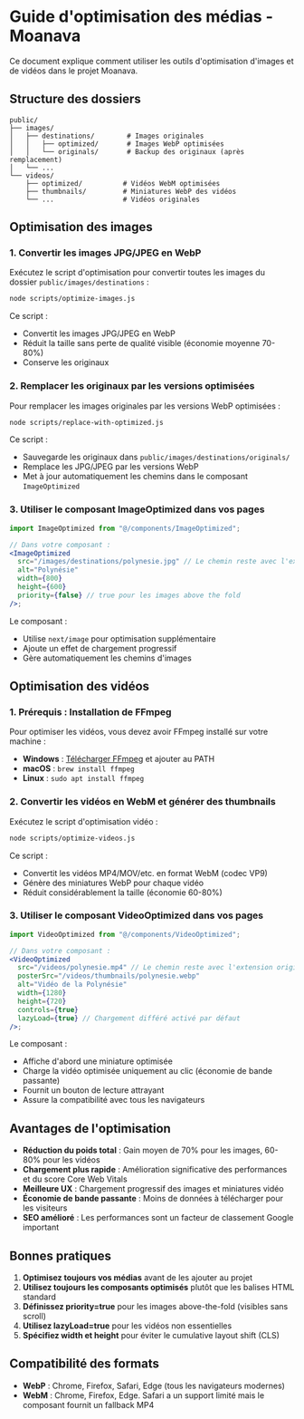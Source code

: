 # Guide d'optimisation des médias - Moanava

Ce document explique comment utiliser les outils d'optimisation d'images et de vidéos dans le projet Moanava.

## Structure des dossiers

```
public/
├── images/
│   ├── destinations/        # Images originales
│   │   ├── optimized/       # Images WebP optimisées
│   │   └── originals/       # Backup des originaux (après remplacement)
│   └── ...
└── videos/
    ├── optimized/          # Vidéos WebM optimisées
    ├── thumbnails/         # Miniatures WebP des vidéos
    └── ...                 # Vidéos originales
```

## Optimisation des images

### 1. Convertir les images JPG/JPEG en WebP

Exécutez le script d'optimisation pour convertir toutes les images du dossier `public/images/destinations` :

```bash
node scripts/optimize-images.js
```

Ce script :

- Convertit les images JPG/JPEG en WebP
- Réduit la taille sans perte de qualité visible (économie moyenne 70-80%)
- Conserve les originaux

### 2. Remplacer les originaux par les versions optimisées

Pour remplacer les images originales par les versions WebP optimisées :

```bash
node scripts/replace-with-optimized.js
```

Ce script :

- Sauvegarde les originaux dans `public/images/destinations/originals/`
- Remplace les JPG/JPEG par les versions WebP
- Met à jour automatiquement les chemins dans le composant `ImageOptimized`

### 3. Utiliser le composant ImageOptimized dans vos pages

```jsx
import ImageOptimized from "@/components/ImageOptimized";

// Dans votre composant :
<ImageOptimized
  src="/images/destinations/polynesie.jpg" // Le chemin reste avec l'extension originale
  alt="Polynésie"
  width={800}
  height={600}
  priority={false} // true pour les images above the fold
/>;
```

Le composant :

- Utilise `next/image` pour optimisation supplémentaire
- Ajoute un effet de chargement progressif
- Gère automatiquement les chemins d'images

## Optimisation des vidéos

### 1. Prérequis : Installation de FFmpeg

Pour optimiser les vidéos, vous devez avoir FFmpeg installé sur votre machine :

- **Windows** : [Télécharger FFmpeg](https://ffmpeg.org/download.html) et ajouter au PATH
- **macOS** : `brew install ffmpeg`
- **Linux** : `sudo apt install ffmpeg`

### 2. Convertir les vidéos en WebM et générer des thumbnails

Exécutez le script d'optimisation vidéo :

```bash
node scripts/optimize-videos.js
```

Ce script :

- Convertit les vidéos MP4/MOV/etc. en format WebM (codec VP9)
- Génère des miniatures WebP pour chaque vidéo
- Réduit considérablement la taille (économie 60-80%)

### 3. Utiliser le composant VideoOptimized dans vos pages

```jsx
import VideoOptimized from "@/components/VideoOptimized";

// Dans votre composant :
<VideoOptimized
  src="/videos/polynesie.mp4" // Le chemin reste avec l'extension originale
  posterSrc="/videos/thumbnails/polynesie.webp"
  alt="Vidéo de la Polynésie"
  width={1280}
  height={720}
  controls={true}
  lazyLoad={true} // Chargement différé activé par défaut
/>;
```

Le composant :

- Affiche d'abord une miniature optimisée
- Charge la vidéo optimisée uniquement au clic (économie de bande passante)
- Fournit un bouton de lecture attrayant
- Assure la compatibilité avec tous les navigateurs

## Avantages de l'optimisation

- **Réduction du poids total** : Gain moyen de 70% pour les images, 60-80% pour les vidéos
- **Chargement plus rapide** : Amélioration significative des performances et du score Core Web Vitals
- **Meilleure UX** : Chargement progressif des images et miniatures vidéo
- **Économie de bande passante** : Moins de données à télécharger pour les visiteurs
- **SEO amélioré** : Les performances sont un facteur de classement Google important

## Bonnes pratiques

1. **Optimisez toujours vos médias** avant de les ajouter au projet
2. **Utilisez toujours les composants optimisés** plutôt que les balises HTML standard
3. **Définissez priority=true** pour les images above-the-fold (visibles sans scroll)
4. **Utilisez lazyLoad=true** pour les vidéos non essentielles
5. **Spécifiez width et height** pour éviter le cumulative layout shift (CLS)

## Compatibilité des formats

- **WebP** : Chrome, Firefox, Safari, Edge (tous les navigateurs modernes)
- **WebM** : Chrome, Firefox, Edge. Safari a un support limité mais le composant fournit un fallback MP4
